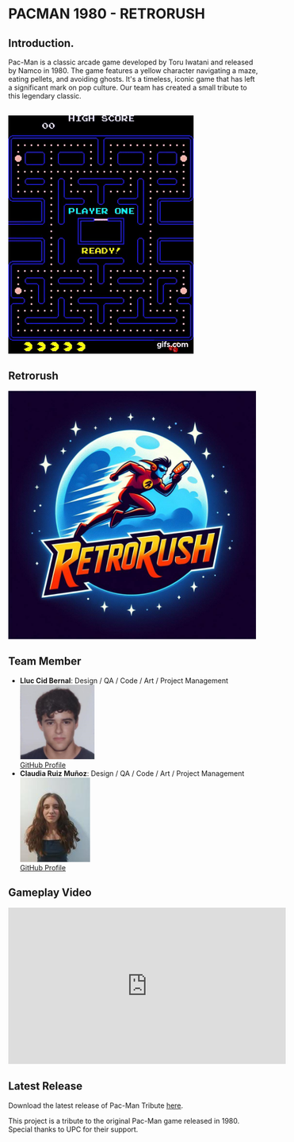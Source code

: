 
 <h1>PACMAN 1980 - RETRORUSH</h1>

<!-- Short Description of the Game -->
   <h2>Introduction.</h2>
   
Pac-Man is a classic arcade game developed by Toru Iwatani and released by Namco in 1980. The game features a yellow character navigating a maze, eating pellets, and avoiding ghosts. It's a timeless, iconic game that has left a significant mark on pop culture. Our team has created a small tribute to this legendary classic.<br>     <br>


   <img src="https://raw.githubusercontent.com/Lluccib/PacMan--RetroRush/web/Imatges/gif.gif" alt="gif">

   <br>

  <!-- Team Photo -->
 <h2>Retrorush</h2> 

   <img src="Imatges/Logo.jpg" alt="Team Photo" width="500" height="auto">
    
<!-- Main Contributions of Each Team Member -->
  <h2>Team Member</h2>

   <ul>
        <li>
            <strong>Lluc Cid Bernal</strong>: Design / QA / Code / Art / Project Management  <br>
           <img src="Imatges/Grup/lluc.png" alt="LLuc" width="150" height="auto">
            <br>
            <a href="https://github.com/Lluccib">GitHub Profile</a>
        </li>
        <li>
            <strong>Claudia Ruiz Muñoz</strong>: Design / QA / Code / Art / Project Management   <br>
            <img src="Imatges/clau.jpg" alt="Bruno">
            <br>
            <a href="https://github.com/cla4d1a">GitHub Profile</a>
        </li>
    <!-- Add more team members and their contributions as necessary -->
    </ul>
<!-- Embedded Gameplay Video -->
<h2>Gameplay Video</h2>
<iframe width="560" height="315" src="https://www.youtube.com/embed/Scq4P5gn4A" frameborder="0" allow="autoplay; encrypted-media" allowfullscreen></iframe>
    
 
<!-- Replace VIDEO_ID with the actual ID of your YouTube video -->

<!-- Download Link for Latest Release -->
   <h2>Latest Release</h2>
   Download the latest release of Pac-Man Tribute <a href="https://github.com/Lluccib/PacMan--RetroRush/releases/tag/Pacman_V.1.0">here</a>.

   <!-- Additional Information or Credits -->
   This project is a tribute to the original Pac-Man game released in 1980.
   Special thanks to UPC for their support.



   <br>
